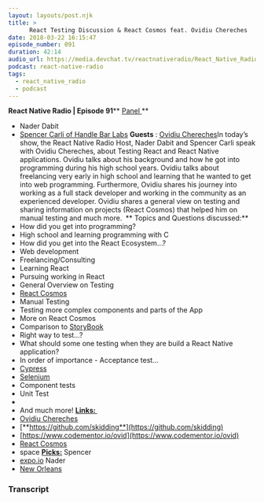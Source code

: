 ```yaml
---
layout: layouts/post.njk
title: >
      React Testing Discussion & React Cosmos feat. Ovidiu Chereches
date: 2018-03-22 16:15:47
episode_number: 091
duration: 42:14
audio_url: https://media.devchat.tv/reactnativeradio/React_Native_Radio_Episode_91.mp3
podcast: react-native-radio
tags: 
  - react_native_radio
  - podcast
---
```


 **React Native Radio | Episode 91**** <u>Panel </u>**
- Nader Dabit
- [Spencer Carli of Handle Bar Labs](https://medium.com/@spencer_carli)
**Guests** : [Ovidiu Chereches](https://ovidiu.ch)In today’s show, the React Native Radio Host, Nader Dabit and Spencer Carli speak with Ovidiu Chereches, about Testing React and React Native applications. Ovidiu talks about his background and how he got into programming during his high school years. Ovidiu talks about freelancing very early in high school and learning that he wanted to get into web programming. Furthermore, Ovidiu shares his journey into working as a full stack developer and working in the community as an experienced developer. Ovidiu shares a general view on testing and sharing information on projects (React Cosmos) that helped him on manual testing and much more. **&nbsp;**** Topics and Questions discussed:** 
- How did you get into programming?
- High school and learning programming with C
- How did you get into the React Ecosystem…?
- Web development
- Freelancing/Consulting
- Learning React
- Pursuing working in React
- General Overview on Testing
- [React Cosmos](https://github.com/react-cosmos/react-cosmos/issues/182)
- Manual Testing
- Testing more complex components and parts of the App
- More on React Cosmos
- Comparison to [StoryBook](https://github.com/storybooks/storybook)
- Right way to test…?
- What should some one testing when they are build a React Native application?
- In order of importance - Acceptance test…
- [Cypress](https://www.cypress.io)
- [Selenium](https://www.seleniumhq.org)
- Component tests
- Unit Test
- 
- And much more!
**<u>Links: </u>**
- [Ovidiu Chereches](https://ovidiu.ch)
- [**https://github.com/skidding**](https://github.com/skidding)
- [https://www.codementor.io/ovid](https://www.codementor.io/ovid)
- [React Cosmos](https://github.com/react-cosmos/react-cosmos/issues/182)
- space
**<u>Picks:</u>** Spencer
- [expo.io](http://snack.expo.io)
Nader
- [New Orleans](http://www.neworleansonline.com)


### Transcript


